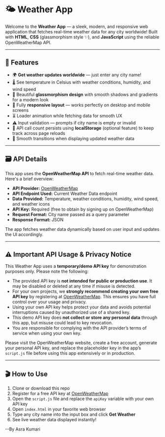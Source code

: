 # 🌤️ Weather App

Welcome to the **Weather App** — a sleek, modern, and responsive web application that fetches real-time weather data for any city worldwide! Built with **HTML**, **CSS** (glassmorphism style ✨), and **JavaScript** using the reliable OpenWeatherMap API.

[Live Demo]: (https://asrakumari.github.io/weather-app/)
---

## 🚀 Features

- 🌍 **Get weather updates worldwide** — just enter any city name!  
- 🌡️ See temperature in Celsius with weather conditions, humidity, and wind speed  
- 💎 Beautiful **glassmorphism design** with smooth shadows and gradients for a modern look  
- 📱 Fully **responsive layout** — works perfectly on desktop and mobile screens  
- ⏳ Loader animation while fetching data for smooth UX  
- ⚠️ Input validation — prompts if city name is empty or invalid  
- 💾 API call count persists using **localStorage** (optional feature) to keep track across page reloads  
- 🔄 Smooth transitions when displaying updated weather data

---

## 🗃️ API Details

This app uses the **OpenWeatherMap API** to fetch real-time weather data. Here's a brief overview:

- **API Provider:** [OpenWeatherMap](https://openweathermap.org/)  
- **API Endpoint Used:** Current Weather Data endpoint  
- **Data Provided:** Temperature, weather conditions, humidity, wind speed, and weather icons  
- **API Key:** Required (free to obtain by signing up on OpenWeatherMap)  
- **Request Format:** City name passed as a query parameter  
- **Response Format:** JSON  

The app fetches weather data dynamically based on user input and updates the UI accordingly.

---

## ⚠️ Important API Usage & Privacy Notice

This Weather App uses a **temporary/demo API key** for demonstration purposes only. Please note the following:

- The provided API key is **not intended for public or production use**. It may be disabled or deleted at any time if misuse is detected.  
- For your own projects, we **strongly recommend creating your own free API key** by registering at [OpenWeatherMap](https://openweathermap.org/api). This ensures you have full control over your usage and privacy.  
- Using your own API key helps protect your data and avoids potential interruptions caused by unauthorized use of a shared key.  
- This demo API key does **not collect or store any personal data** through this app, but misuse could lead to key revocation.  
- You are responsible for complying with the API provider’s terms of service when using your own key.  

Please visit the OpenWeatherMap website, create a free account, generate your personal API key, and replace the placeholder key in the app’s `script.js` file before using this app extensively or in production.

---

## 🎬 How to Use

1. Clone or download this repo  
2. Register for a free API key at [OpenWeatherMap](https://openweathermap.org/api)  
3. Open the `script.js` file and replace the `apiKey` variable with your own API key  
4. Open `index.html` in your favorite web browser  
5. Type any city name into the input box and click **Get Weather**  
6. See live weather data displayed instantly!

--By Asra Kumari
